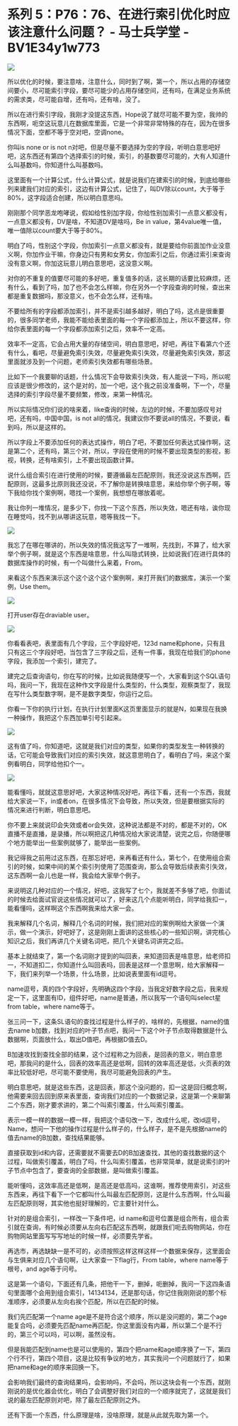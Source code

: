 # 系列 5：P76：76、在进行索引优化时应该注意什么问题？ - 马士兵学堂 - BV1E34y1w773

![](img/35c628692cd88886a6f465d4e96e77ce_0.png)

所以优化的时候，要注意啥，注意什么，同时到了啊，第一个，所以占用的存储空间要小，尽可能索引字段，要尽可能少的占用存储空间，还有吗，在满足业务系统的需求类，尽可能自增，还有吗，还有啥，没了。

所以在进行索引字段，我刚才没提这东西，Hope说了就尽可能不要为空，我帅的东西啊，呃空这玩意儿在数据库里面，它是一个非常非常特殊的存在，因为在很多情况下面，空都不等于空对吧，空调none。

你叫is none or is not n对吧，但是尽量不要选择为空的字段，听明白意思吧好吧，这东西还有第四个选择索引的时候，索引，的基数要尽可能的，大有人知道什么叫基数吗，你知道什么叫基数吗。

这里面有一个计算公式，什么计算公式，就是说我们在建索引的时候，到底给哪些列来建我们对应的索引，这边有计算公式，记住了，叫DV除以count，大于等于80%，这字段适合创建，所以明白意思吗。

刚刚那个同学恶龙咆哮说，假如给性别加字段，你给性别加索引一点意义都没有，一点意义都没有，DV是啥，不知道DV是啥吗，Be in value，第4value唯一值，唯一值除以count要大于等于80%。

明白了吗，性别这个字段，你加索引一点意义都没有，就是要给你前面加作业没意义啊，你加作业干嘛，你身边只有男和女男女，你加索引之后，你通过索引来查询没有意义啊，你加这玩意儿明白意思吧，这没意义啊。

对你的不重复的值要尽可能的多好吧，重复值多的话，这长期的话要比较麻烦，还有什么，看到了吗，加了也不会怎么样嘛，你在另外一个字段查询的时候，查出来都是重复数据吗，那没意义，也不会怎么样，还有啥。

不要给所有的字段都添加索引，并不是索引越多越好，明白了吗，这点是很重要的，很多同学老师，我能不能给表里面的每一个字段都添加上，所以不要这样，你给你表里面的每一个字段都添加索引之后，效率不一定高。

效率不一定高，它会占用大量的存储空间，明白意思吧，好吧，再往下看第六个还有什么，看吧，尽量避免索引失效，尽量避免索引失效，尽量避免索引失效，那这里面就涉及到一个问题，老师索引失效都有哪些场景。

比如下一个我要聊的话题，什么情况下会导致索引失效，有人能说一下吗，所以呢应该是很少修改的，这个是对的，加一个吧，这个我之前没准备啊，下一个，尽量选择的索引字段尽量不要频繁，修改，来第一种情况。

所以实际情况你们说的啥来着，like查询的时候，左边的时候，不要加感叹号对吧，还有吗，中国中国，is not all的情况，我建议你不要说all的情况，不要说，看到吗，所以是这样的。

所以字段上不要添加任何的表达式操作，明白了吧，不要加任何表达式操作啊，这是第二个，还有吗，第三个对，所以，字段在使用的时候不要出现类型的影视，影视，转换，还有啥索引，上不要出现函数计算。

说什么组合索引在进行使用的时候，要遵循最左匹配原则，我还没说这东西啊，匹配原则，这最多比原则我还没说，不了解你是转换啥意思，来给你举个例子啊，等下我给你找个案例啊，嗯找一个案例，我想想在哪放着呢。

我让你列一堆情况，是多少下，你找一下这个东西，所以失效，嗯还有啥，诶你现在睡觉吗，找不到从哪讲这玩意，嗯等我找一下。



![](img/35c628692cd88886a6f465d4e96e77ce_2.png)

我忘了在哪在哪讲的，所以失效的情况我这写了一堆啊，先找到，不算了，给大家举个例子啊，就是这个东西是啥意思，什么叫隐式转换，比如说我们在进行具体的数据库操作的时候，有一个叫做什么来着，From。

来看这个东西来演示这个这个这个这个案例啊，来打开我们的数据库，演示一个案例，Use them。

![](img/35c628692cd88886a6f465d4e96e77ce_4.png)

打开user存在draviable user。

![](img/35c628692cd88886a6f465d4e96e77ce_6.png)

你看看表吧，表里面有几个字段，三个字段好吧，123d name和phone，只有且只有这三个字段好吧，当包含了三字段之后，还有一件事，我现在给我们的phone字段，我添加一个索引，建完了。

建完之后查询语句，你在写的时候，比如说我随便写一个，大家看到这个SQL语句吗，我问一下，我现在这种作文字段是什么类型的，什么类型，观察类型了，我现在写什么类型数字啊，是不是数字类型，你运行之后。

你看一下你的执行计划，在执行计划里面K这页里面显示的就是N，如果现在我换一种操作，我把这个东西加单引号引起来。



![](img/35c628692cd88886a6f465d4e96e77ce_8.png)

这有值了吗，你知道吧，这就是我们对应的类型，如果你的类型发生一种转换的话，它可能会导致我们对应的索引失效，就这意思明白了，看明白了吗，来这个案例看明白，同学给他扣个一。



![](img/35c628692cd88886a6f465d4e96e77ce_10.png)

能看懂吗，就就这意思好吧，大家这种情况好吧，再往下看，还有一个东西，我就给大家说一下，in或者on，在很多情况下会导致，所以失效，但是要根据实际的情况来进行判断，明白意思吧。

你不要上来就说印会失效或者or会失效，这种说法都是不对的，都是不对的，OK直播不是直播，是录播，所以啊把这几种情况给大家说清楚，说完之后，你随便哪个地方能举出一些案例就够了，能举出一些案例。

我记得我之前用过这东西，在那忘好吧，来再看还有什么，第七个，在使用组合索引的时候，如果中间的某个索引列使用了范围查询，那么会导致后续表索引失效，这东西啊一会儿也是一样，我会给大家举个例子。

来说明这几种对应的一个情况，好吧，这我写了七个，我就差不多够了吧，你面试的时候去给面试官说这些情况就可以了，好来这几个点能听明白，同学给我扣一，能看懂吗，这样啊这个东西啊我来给大家一会。

我来解释几个名词，解释几个名词的时候，我们把对应的案例啊给大家做一个演示，做一个演示，好吧好了，这是刚刚上面讲的这些核心的一些知识啊，讲完核心知识之后，我们再讲几个关键名词吧，把几个关键名词讲完之后。

基本上就结束了，第一个名词刚才提到的叫回表，来知道回表是啥意思，给老师扣一，不知道扣二，你知道什么叫回表吗，回表是这样一个意思啊，给大家解释一下，我们来列举一个场景，什么场景，比如说表里面有id逗号。

name逗号，真的四个字段好，先明确这四个字段，当我定好数字段之后，我来规定一下，这里面有ID，组件好吧，name是普通，所以我写一个语句叫select星from table，where name等于。

张三问一下，这条SL语句的查找过程是什么样子的，啥样的，先根据，name的值去name b加数，找到对应的叶子节点吧，我问一下这个叶子节点取得数据是什么数据啊，页面放什么，取出D值吧，再根据D值去D。

B加速攻找到查找全部的结果，这个过程称之为回表，是回表的意义，明白意思吧，那我问的是什么，回表的效率高还是低啊，回转的效率高还是低，火页表的效率比较低好吧，尽可能不要使用，我尽可能避免回表的产生。

明白意思吧，就是这些东西，这是回表，那这个没问题的，扣一这是回归概念啊，他需要来回去回到原来表里面，查询我们对应的一个数据记录，这是第一个来聊第二个东西，刚才要求讲的，第二个叫索引覆盖，什么叫索引覆盖。

表示一模一样的数据一模一样，我把这个语句改一下，改成什么呢，改id逗号，Name，想问一下他的操作过程是什么样子的，什么样子，是不是先根据name的值去name的B加数，查找结果能够。

直接获取到id和内容，还需要就不需要去D的B加速查找，其他的查找数据的这个过程，叫做索引覆盖，明白了吗，什么叫索引覆盖，也非常简单，就是说索引的叶子节点中包含了，要查询的全部数据，是叫做索引覆盖。

能听懂吗，这效率高还是低啊，是高还是低高吗，这谁啊，推荐使用索引，对这些东西来，再往下看下一个它都叫什么叫最左匹配原则，这是什么东西啊，什么叫最左匹配原则呀，其实他也挺好理解的，它主要针对什么。

针对的是组合索引，一样改一下条件吧，id name和逗号位置是组合所有，组合索引就在查询，有时候必须要从左向右匹配这东西啊，就跟我们呃去购物网站，你在购物网站里面写写写地址的时候一样，必须要先学省。

再选市，再选缺缺一是不可的，必须按照这样这样这样一个数据来保存，这里面会与生俱来对应几个语句啊，让大家查一下flag行，From table，where name等于根号，and age等于问号。

这是第一个语句，下面还有几条，把他干一下，删掉，呃删掉，我问一下这四条语句里面哪个会用到组合索引，14134134，还是那句话，你记住我刚刚说的那个标准顺序，必须要从左向右挨个匹配，所以在匹配的时候。

我们先匹配第一个name age是不是符合这个顺序，所以是没问题的，第二个age能复合吗，必须要先匹配name再匹配，你这里面没有内幕，所以第二个是不行的，第三个可以吗，可以啊，虽然没有。

但是我能匹配到name也是可以使用的，第四个把name和age顺序换了一下，第四个行不行，第四个项目，这是比较有争议的地方，其实我问一个问题就行了，如果把name和age的顺序来回换一下。

会影响我们最终的查询结果吗，会影响吗，不会吗，所以这块会有一个东西，就刚刚说的是优化器会优化，明白了会调整好我们对应的一个顺序就完了，这就是我们说的最左匹配原则对吧，除了最左匹配原则之外。

还有下面一个东西，什么原理是啥，没啥原理，就是从此就先取为第一个。